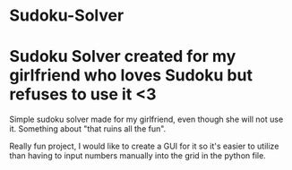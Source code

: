 # Sudoku-Solver
# Sudoku Solver created for my girlfriend who loves Sudoku but refuses to use it &lt;3

Simple sudoku solver made for my girlfriend, even though she will not use it. Something about "that ruins all the fun".

Really fun project, I would like to create a GUI for it so it's easier to utilize than having to input numbers manually into the grid in the python file.
